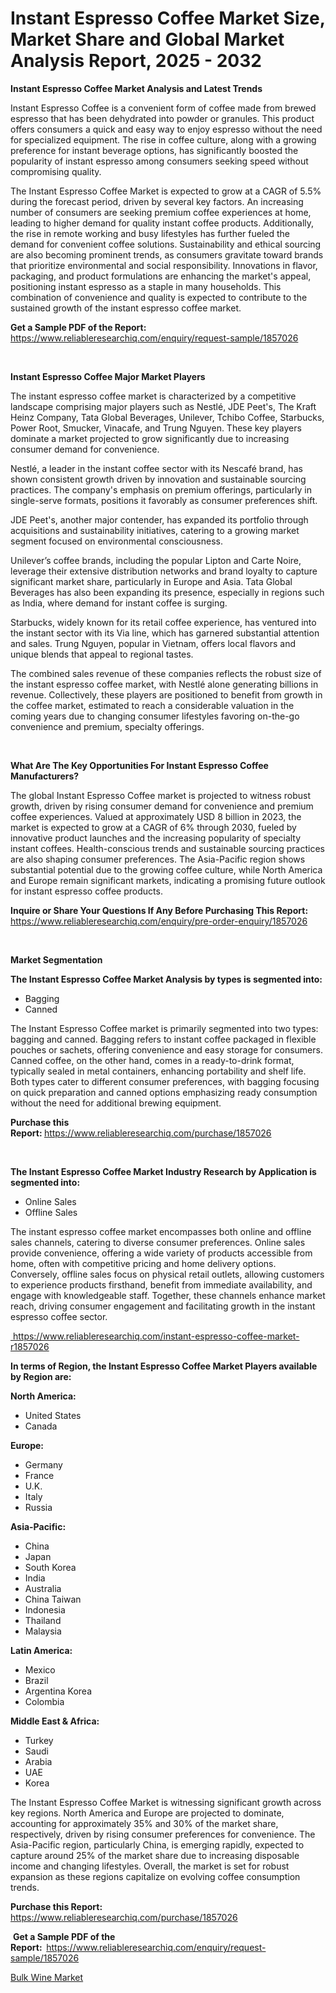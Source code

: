 <p><h1>Instant Espresso Coffee Market Size, Market Share and Global Market Analysis Report, 2025 - 2032</h1></p><p><strong>Instant Espresso Coffee Market Analysis and Latest Trends</strong></p>
<p><p>Instant Espresso Coffee is a convenient form of coffee made from brewed espresso that has been dehydrated into powder or granules. This product offers consumers a quick and easy way to enjoy espresso without the need for specialized equipment. The rise in coffee culture, along with a growing preference for instant beverage options, has significantly boosted the popularity of instant espresso among consumers seeking speed without compromising quality.</p><p>The Instant Espresso Coffee Market is expected to grow at a CAGR of 5.5% during the forecast period, driven by several key factors. An increasing number of consumers are seeking premium coffee experiences at home, leading to higher demand for quality instant coffee products. Additionally, the rise in remote working and busy lifestyles has further fueled the demand for convenient coffee solutions. Sustainability and ethical sourcing are also becoming prominent trends, as consumers gravitate toward brands that prioritize environmental and social responsibility. Innovations in flavor, packaging, and product formulations are enhancing the market's appeal, positioning instant espresso as a staple in many households. This combination of convenience and quality is expected to contribute to the sustained growth of the instant espresso coffee market.</p></p>
<p><strong>Get a Sample PDF of the Report:&nbsp;</strong> <a href="https://www.reliableresearchiq.com/enquiry/request-sample/1857026?utm_campaign=2384&utm_medium=2&utm_source=Github&utm_content=ia&utm_term=14022025&utm_id=instant-espresso-coffee">https://www.reliableresearchiq.com/enquiry/request-sample/1857026</a></p>
<p>&nbsp;</p>
<p><strong>Instant Espresso Coffee Major Market Players</strong></p>
<p><p>The instant espresso coffee market is characterized by a competitive landscape comprising major players such as Nestlé, JDE Peet's, The Kraft Heinz Company, Tata Global Beverages, Unilever, Tchibo Coffee, Starbucks, Power Root, Smucker, Vinacafe, and Trung Nguyen. These key players dominate a market projected to grow significantly due to increasing consumer demand for convenience.</p><p>Nestlé, a leader in the instant coffee sector with its Nescafé brand, has shown consistent growth driven by innovation and sustainable sourcing practices. The company's emphasis on premium offerings, particularly in single-serve formats, positions it favorably as consumer preferences shift.</p><p>JDE Peet's, another major contender, has expanded its portfolio through acquisitions and sustainability initiatives, catering to a growing market segment focused on environmental consciousness. </p><p>Unilever’s coffee brands, including the popular Lipton and Carte Noire, leverage their extensive distribution networks and brand loyalty to capture significant market share, particularly in Europe and Asia. Tata Global Beverages has also been expanding its presence, especially in regions such as India, where demand for instant coffee is surging.</p><p>Starbucks, widely known for its retail coffee experience, has ventured into the instant sector with its Via line, which has garnered substantial attention and sales. Trung Nguyen, popular in Vietnam, offers local flavors and unique blends that appeal to regional tastes.</p><p>The combined sales revenue of these companies reflects the robust size of the instant espresso coffee market, with Nestlé alone generating billions in revenue. Collectively, these players are positioned to benefit from growth in the coffee market, estimated to reach a considerable valuation in the coming years due to changing consumer lifestyles favoring on-the-go convenience and premium, specialty offerings.</p></p>
<p>&nbsp;</p>
<p><strong>What Are The Key Opportunities For Instant Espresso Coffee Manufacturers?</strong></p>
<p><p>The global Instant Espresso Coffee market is projected to witness robust growth, driven by rising consumer demand for convenience and premium coffee experiences. Valued at approximately USD 8 billion in 2023, the market is expected to grow at a CAGR of 6% through 2030, fueled by innovative product launches and the increasing popularity of specialty instant coffees. Health-conscious trends and sustainable sourcing practices are also shaping consumer preferences. The Asia-Pacific region shows substantial potential due to the growing coffee culture, while North America and Europe remain significant markets, indicating a promising future outlook for instant espresso coffee products.</p></p>
<p><strong>Inquire or Share Your Questions If Any Before Purchasing This Report:</strong> <a href="https://www.reliableresearchiq.com/enquiry/pre-order-enquiry/1857026?utm_campaign=2384&utm_medium=2&utm_source=Github&utm_content=ia&utm_term=14022025&utm_id=instant-espresso-coffee">https://www.reliableresearchiq.com/enquiry/pre-order-enquiry/1857026</a></p>
<p>&nbsp;</p>
<p><strong>Market Segmentation</strong></p>
<p><strong>The Instant Espresso Coffee Market Analysis by types is segmented into:</strong></p>
<p><ul><li>Bagging</li><li>Canned</li></ul></p>
<p><p>The Instant Espresso Coffee market is primarily segmented into two types: bagging and canned. Bagging refers to instant coffee packaged in flexible pouches or sachets, offering convenience and easy storage for consumers. Canned coffee, on the other hand, comes in a ready-to-drink format, typically sealed in metal containers, enhancing portability and shelf life. Both types cater to different consumer preferences, with bagging focusing on quick preparation and canned options emphasizing ready consumption without the need for additional brewing equipment.</p></p>
<p><strong>Purchase this Report:&nbsp;</strong><a href="https://www.reliableresearchiq.com/purchase/1857026?utm_campaign=2384&utm_medium=2&utm_source=Github&utm_content=ia&utm_term=14022025&utm_id=instant-espresso-coffee">https://www.reliableresearchiq.com/purchase/1857026</a></p>
<p>&nbsp;</p>
<p><strong>The Instant Espresso Coffee Market Industry Research by Application is segmented into:</strong></p>
<p><ul><li>Online Sales</li><li>Offline Sales</li></ul></p>
<p><p>The instant espresso coffee market encompasses both online and offline sales channels, catering to diverse consumer preferences. Online sales provide convenience, offering a wide variety of products accessible from home, often with competitive pricing and home delivery options. Conversely, offline sales focus on physical retail outlets, allowing customers to experience products firsthand, benefit from immediate availability, and engage with knowledgeable staff. Together, these channels enhance market reach, driving consumer engagement and facilitating growth in the instant espresso coffee sector.</p></p>
<p><a href="https://www.reliableresearchiq.com/instant-espresso-coffee-market-r1857026?utm_campaign=2384&utm_medium=2&utm_source=Github&utm_content=ia&utm_term=14022025&utm_id=instant-espresso-coffee">&nbsp;https://www.reliableresearchiq.com/instant-espresso-coffee-market-r1857026</a></p>
<p><strong>In terms of Region, the Instant Espresso Coffee Market Players available by Region are:</strong></p>
<p>
    <p> <strong> North America: </strong>
        <ul>
            <li>United States</li>
            <li>Canada</li>
        </ul>
        </p> 
    <p> <strong> Europe: </strong>
        <ul>
            <li>Germany</li>
            <li>France</li>
            <li>U.K.</li>
            <li>Italy</li>
            <li>Russia</li>
        </ul>
        </p> 
    <p> <strong> Asia-Pacific: </strong>
        <ul>
            <li>China</li>
            <li>Japan</li>
            <li>South Korea</li>
            <li>India</li>
            <li>Australia</li>
            <li>China Taiwan</li>
            <li>Indonesia</li>
            <li>Thailand</li>
            <li>Malaysia</li>
        </ul>
        </p> 
    <p> <strong> Latin America: </strong>
        <ul>
            <li>Mexico</li>
            <li>Brazil</li>
            <li>Argentina Korea</li>
            <li>Colombia</li>
        </ul>
        </p> 
    <p> <strong> Middle East & Africa: </strong>
        <ul>
            <li>Turkey</li>
            <li>Saudi</li>
            <li>Arabia</li>
            <li>UAE</li>
            <li>Korea</li>
        </ul>
    </p>
    </p>
<p><p>The Instant Espresso Coffee Market is witnessing significant growth across key regions. North America and Europe are projected to dominate, accounting for approximately 35% and 30% of the market share, respectively, driven by rising consumer preferences for convenience. The Asia-Pacific region, particularly China, is emerging rapidly, expected to capture around 25% of the market share due to increasing disposable income and changing lifestyles. Overall, the market is set for robust expansion as these regions capitalize on evolving coffee consumption trends.</p></p>
<p><strong>Purchase this Report: </strong><a href="https://www.reliableresearchiq.com/purchase/1857026?utm_campaign=2384&utm_medium=2&utm_source=Github&utm_content=ia&utm_term=14022025&utm_id=instant-espresso-coffee">https://www.reliableresearchiq.com/purchase/1857026</a></p>
<p>&nbsp;<strong>Get a Sample PDF of the Report:&nbsp;&nbsp;</strong><a href="https://www.reliableresearchiq.com/enquiry/request-sample/1857026?utm_campaign=2384&utm_medium=2&utm_source=Github&utm_content=ia&utm_term=14022025&utm_id=instant-espresso-coffee">https://www.reliableresearchiq.com/enquiry/request-sample/1857026</a></p>
<p><strong></strong></p>
<p><p><a href="https://github.com/donnettaletizia/Market-Research-Report-List-1/blob/main/bulk-wine-market.md?utm_campaign=2384&utm_medium=2&utm_source=Github&utm_content=ia&utm_term=14022025&utm_id=instant-espresso-coffee">Bulk Wine Market</a></p></p>